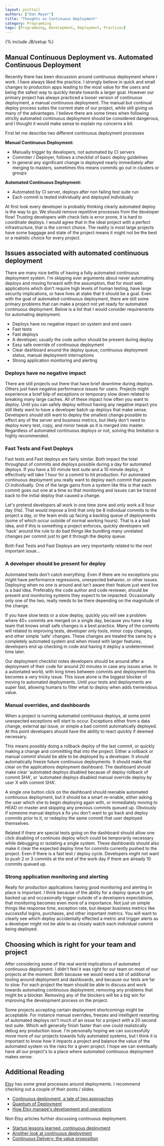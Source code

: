 ```yaml
---
layout: posttail
authors: ["Dan Mayer"]
title: "Thoughts on Continuous Deployment"
category: Programming
tags: [Programming, Development, Deployment, Practices]
---
```

{% include JB/setup %}

## Manual Continuous Deployment vs. Automated Continuous Deployment

Recently there has been discussion around continuous deployment where I work. I have always liked the practice. I strongly believe in quick and small changes to production apps leading to the most value for the users and being the safest way to quickly iterate towards a larger goal. However our primary project has always practiced a looser version of continuous deployment, a manual continuous deployment. The manual but continual deploy process suites the current state of our project, while still giving us many of the advantages. I believe there are some times when following strictly automated continuous deployment should be considered dangerous, and I thought it would make sense to explain my concerns a bit.

First let me describe two different continuous deployment processes

__Manual Continuous Deployment:__

* Manually trigger by developers, not automated by CI servers
* Commiter / Deployer, follows a checklist of basic deploy guidelines
* In general any significant change is deployed nearly immediately after merging to masters, sometimes this means commits go out in clusters or groups 

__Automated Continuous Deployment:__

* Automated by CI server, deploys after non failing test suite run
* Each commit is tested individually and deployed individually

At first look every developer is probably thinking clearly automated deploy is the way to go. We should remove repetitive processes from the developer <!--more--> flow! Trusting developers with check lists is error prone, it is hard to coordinate deploys. I would agree that in the ideal project with a perfect infrastructure, that is the correct choice. The reality is most large projects have some baggage and state of the project means it might not be the best or a realistic choice for every project.

## Issues associated with automated continuous deployment

There are many nice befits of having a fully automated continuous deployment system. I'm skipping over arguments about never automating deploys and moving forward with the assumption, that for most web applications which don't require high levels of human testing, have large security implications, or have lives at stake that it should be a goal. Even with the  goal of automated continuous deployment, there are still some primary problems that can make a project not yet ready for automated continuous deployment. Below is a list that I would consider requirements for automating deployment.

* Deploys have no negative impact on system and end users
* Fast tests
* Fast deploys
* A developer, usually the code author should be present during deploy
* Easy safe override of continuous deployment
* Clear dashboard around the deploy queue, continuous deployment status, manual deployment interruptions
* Strong application monitoring and alerting

### Deploys have no negative impact

There are still projects out there that have brief downtime during deploys. Others just have negative performance issues for users. Projects might experience a brief blip of exceptions or temporary slow down related to breaking many large caches. All of these impact how often you want to deploy. Until you can safely deploy without having any negative impact you still likely want to have a developer batch up deploys that make sense. Developers should still want to deploy the smallest change possible to effect any of the server and business metrics, but likely don't need to deploy every test, copy, and minor tweak as it is merged into master. Regardless of automated continuous deploys or not, solving this limitation is highly recommended.


### Fast Tests and Fast Deploys

Fast tests and Fast deploys are fairly similar. Both impact the total throughput of commits and deploys possible during a day for automated deploys. If you have a 50 minute test suite and a 10 minute deploy, it effectively will take 1 hour for a commit to hit production. For automated continuous deployment you really want to deploy each commit that passes CI individually. One of the large gains from a system like this is that each commit goes out one at a time so that monitoring and issues can be traced back to the initial deploy that caused a change.

Let's pretend developers all work in one time zone and only work a 8 hour day (Ha). That would impose a limit that only be 8 individual commits to the project a day, or the team ends up facing a backlog queue of deployments (some of which occur outside of normal working hours). That is a a bad idea, and if this is something a project enforces, quickly developers will 'hack' around the rule to do bad things like bundling many unrelated changes per commit just to get it through the deploy queue.

Both Fast Tests and Fast Deploys are very importantly related to the next important issue…

### A developer should be present for deploy

Automated tests don't catch everything. Even if there are no exceptions you might have performance regressions, unexpected behavior, or other issues. Deploying when no one is around and isn't aware their feature just went live is a bad idea. Preferably the code author and code reviewer, should be present and monitoring systems they expect to be impacted.  Occasionally only one of the two, really needs to be there depending on the magnitude of the change.

If you have slow tests or a slow deploy, quickly you will see a problem where 40+ commits are merged on a single day, because you have a big team that knows small safe changes is a best practice. Many of the commits will related to improving tests, developer only tools, minor copy changes, and other simple 'safe' changes. These changes are treated the same by a completely automated system and when mixed with larger features, developers end up checking in code and having it deploy a undetermined time later.

Our deployment checklist notes developers should be around after a deployment of their code for around 20 minutes in case any issues arise. In a automated world, with long times between commits and deployment this becomes a very tricky issue. This issue alone is the biggest blocker of moving to automated deployments. Until your tests and deployments are super fast, allowing humans to filter what to deploy when adds tremendous value.

### Manual overrides, and dashboards

When a project is running automated continuous deploys, at some point unexpected exceptions will start to occur. Exceptions either from a data change, external api issue, or simple a bad commit automatically deployed. At this point developers should have the ability to react quickly if deemed necessary. 

This means possibly doing a rollback deploy of the last commit, or quickly making a change and committing that into the project. Either a rollback or manual commit should be able to be deployed by a developer. It should automatically freeze future continuous deployments. It should make that clear on the applications deployment dashboard. The dashboard should make clear 'automated deploys disabled because of deploy rollback of commit SHA', or 'automated deploys disabled manual override deploy by user X with commit SHA'.

A single one button click on the dashboard should reenable automated continuous deployment, but it should be a smart re-enable, either asking the user which she to begin deploying again with, or immediately moving to HEAD on master and skipping any previous commits queued up. Obviously if someone manual deploys a fix you don't want to go back and deploy commits prior to it, or redeploy the same commit that user deployed themselves.

Related if there are special tests going on the dashboard should allow one click disabling of continues deploy which could be temporarily necessary while debugging or isolating a single system. These dashboards should also make it clear the expected deploy time for commits currently pushed to the project. Even if there is a fast test / deploy cycle. Developers might not want to push 2 or 3 commits at the end of the work day if there are already 10 commits queued up.

### Strong application monitoring and alerting

Really for production applications having good monitoring and alerting in place is important. I think because of the ability for a deploy queue to get backed up and occasionally trigger outside of a developers expectations, that monitoring becomes even more of a importance. Not just on simple things like response time, exception rate, but deeper business metrics like successful logins, purchases, and other important metrics. You will want to clearly see which deploy accidentally effected a metric and trigger alerts as a developer might not be able to as closely watch each individual commit being deployed. 

## Choosing which is right for your team and project

After considering some of the real world implications of automated continuous deployment. I didn't feel it was right for our team on most of our projects at the moment. Both because we would need a bit of additional tooling around deployment and dashboards, and because our tests are far to slow. For each project the team should be able to discuss and work towards automating continuous deployment, removing any problems that might be a blocker. Removing any of the blockers will be a big win for improving the development process on the project.

Some projects accepting certain deployment shortcomings might be acceptable. For instance manual overrides, freezes and intelligent restarting of automated deploys isn't much of an issue for a project with a 20 second test suite. Which will generally finish faster than one could realistically debug any production issue. I'm personally hoping we can successfully move more of our projects towards fully automated systems, but I think it is important to know how it impacts a project and balance the value of the automated system vs the risks for a given project. I hope we can eventually have all our project's to a place where automated continuous deployment makes sense.

## Additional Reading

[Etsy](http://www.etsy.com/) has some great processes around deployments. I recommend checking out a couple of their posts / slides.

* [Continuous deployment, a tale of two approaches](http://www.slideshare.net/beamrider9/continuous-deployment-at-etsy-a-tale-of-two-approaches)
* [Quantum of Deployment](http://codeascraft.com/2010/05/20/quantum-of-deployment/)
* [How Etsy manage's development and operations](http://codeascraft.com/2011/02/04/how-does-etsy-manage-development-and-operations/)

Non Etsy articles further discussing continuous deployment.

* [Startup lessons learned, continuous deployment](http://www.startuplessonslearned.com/2009/12/continuous-deployment-for-mission.html)
* [Another look at continuous deployment](http://java.dzone.com/articles/another-look-continuous)
* [Continuous Delivery: the value proposition](http://www.informit.com/articles/article.aspx?p=1641923)

